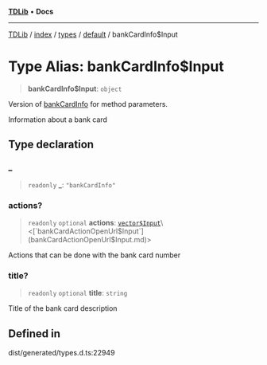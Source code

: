 [**TDLib**](../../../../../../README.md) • **Docs**

***

[TDLib](../../../../../../modules.md) / [index](../../../../../README.md) / [types](../../../README.md) / [default](../README.md) / bankCardInfo$Input

# Type Alias: bankCardInfo$Input

> **bankCardInfo$Input**: `object`

Version of [bankCardInfo](bankCardInfo.md) for method parameters.

Information about a bank card

## Type declaration

### \_

> `readonly` **\_**: `"bankCardInfo"`

### actions?

> `readonly` `optional` **actions**: [`vector$Input`](vector$Input.md)\<[`bankCardActionOpenUrl$Input`](bankCardActionOpenUrl$Input.md)\>

Actions that can be done with the bank card number

### title?

> `readonly` `optional` **title**: `string`

Title of the bank card description

## Defined in

dist/generated/types.d.ts:22949
